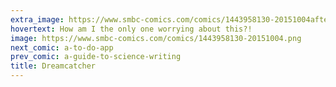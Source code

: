 ```yaml
---
extra_image: https://www.smbc-comics.com/comics/1443958130-20151004after.png
hovertext: How am I the only one worrying about this?!
image: https://www.smbc-comics.com/comics/1443958130-20151004.png
next_comic: a-to-do-app
prev_comic: a-guide-to-science-writing
title: Dreamcatcher
---
```


